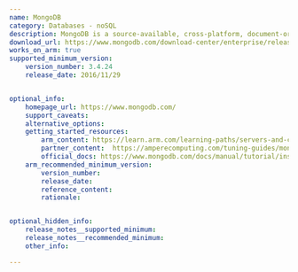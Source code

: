 ```yaml
---
name: MongoDB
category: Databases - noSQL
description: MongoDB is a source-available, cross-platform, document-oriented database program. It is a NoSQL database product.
download_url: https://www.mongodb.com/download-center/enterprise/releases
works_on_arm: true
supported_minimum_version:
    version_number: 3.4.24
    release_date: 2016/11/29


optional_info:
    homepage_url: https://www.mongodb.com/
    support_caveats:
    alternative_options:
    getting_started_resources:
        arm_content: https://learn.arm.com/learning-paths/servers-and-cloud-computing/mongodb/
        partner_content:  https://amperecomputing.com/tuning-guides/mongoDB-tuning-guide
        official_docs: https://www.mongodb.com/docs/manual/tutorial/install-mongodb-enterprise-on-ubuntu/
    arm_recommended_minimum_version:
        version_number: 
        release_date:
        reference_content:
        rationale: 


optional_hidden_info:
    release_notes__supported_minimum: 
    release_notes__recommended_minimum: 
    other_info: 

---
```


